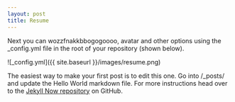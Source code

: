 ```yaml
---
layout: post
title: Resume
---
```


Next you can wozzfnakkbbogogoooo, avatar and other options using the _config.yml file in the root of your repository (shown below).

![_config.yml]({{ site.baseurl }}/images/resume.png)

The easiest way to make your first post is to edit this one. Go into /_posts/ and update the Hello World markdown file. For more instructions head over to the [Jekyll Now repository](https://github.com/barryclark/jekyll-now) on GitHub.
